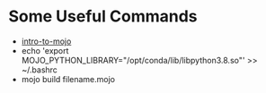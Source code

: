 # Some Useful Commands

- [intro-to-mojo](https://github.com/Infatoshi/intro-to-mojo/tree/main)
- echo 'export MOJO_PYTHON_LIBRARY="/opt/conda/lib/libpython3.8.so"' >> ~/.bashrc
- mojo build filename.mojo